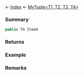 ← [Index](Api-Index) ← [MyTuple<T1, T2, T3, T4>](VRage.MyTuple`4)

### Summary

```csharp
public T4 Item4
```

### Returns

### Example

### Remarks

